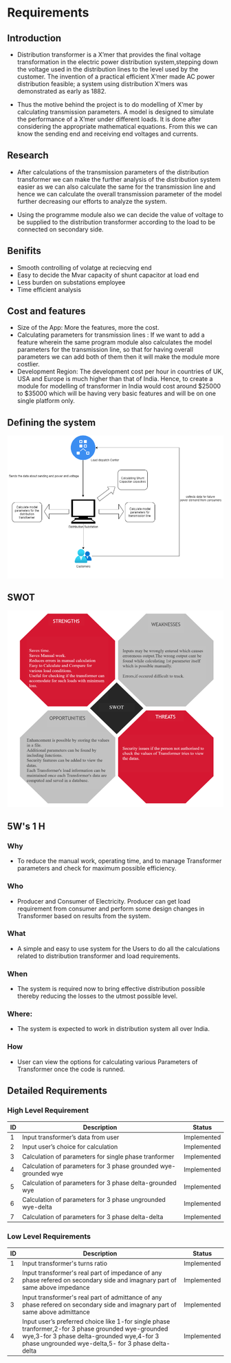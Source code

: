 #   Requirements 
##  Introduction

*   Distribution transformer is a X’mer that provides the final voltage transformation in the electric power distribution system,stepping down the voltage used in the distribution lines to the level used by the customer. The invention of a practical efficient X’mer made AC power distribution feasible; a system using distribution X’mers was demonstrated as early as 1882. 

*   Thus the motive behind the project is to do modelling of X’mer by calculating transmission parameters. A model is designed to simulate the performance of a  X’mer under different loads. It is done after considering the appropriate mathematical equations. From this we can know the sending end and receiving end voltages and currents.

## Research

*   After calculations of the transmission parameters of the distribution  transformer we can make the further analysis of the distribution system easier as we can also calculate the same for the transmission line and hence we can calculate the overall transmission parameter of the model further decreasing our efforts to analyze the system.

*   Using the programme module also we can decide the value of voltage to be supplied to the distribution transformer according to the load to be connected on secondary side.

## Benifits

*   Smooth controlling of volatge at reciecving end
*   Easy to decide the Mvar capacity of shunt capacitor at load end
*   Less burden on substations employee
*   Time efficient analysis

## Cost and features 

*   Size of the App: More the features, more the cost.
*   Calculating parameters for transmission lines : If we want to add a feature wherein the same program module also calculates the model parameters for the transmission line, so that for having overall parameters we can add both of them then it will make the module more costlier.
*   Development Region: The development cost per hour in countries of UK, USA and Europe is much higher than that of India. Hence, to create a module for modelling of transformer in India would cost around $25000 to $35000 which will be having very basic features and will be on one single platform only.

## Defining the system
![defining system](https://github.com/SMIT17021/LTTS_MINI_-259893-/blob/master/5_Images/transformer_defining.png)

##  SWOT
![SWOT_image](https://github.com/SMIT17021/LTTS_MINI_-259893-/blob/master/5_Images/SWOT.png)

##  5W's 1 H

### Why
*   To reduce the manual work, operating time, and to manage Transformer parameters and check for maximum possible efficiency.
### Who
*   Producer and Consumer of Electricity. Producer can get load requirement from consumer and perform some design changes in Transformer based on results from the system.
### What
*   A simple and easy to use system for the Users to do all the calculations related to distribution transformer and load requirements.
### When
*   The system is required now to bring effective distribution possible thereby reducing the losses to the utmost possible level.
### Where:
*   The system is expected to work in distribution system all over India.
### How
*   User can view the options for calculating various Parameters of Transformer once the code is runned.

##  Detailed Requirements

### High Level Requirement
| **ID** | **Description**            | **Status** |   
|--------|----------------------------|------------|
|1       |Input transformer’s data from user|Implemented|
|2       |Input user’s choice for calculation|Implemented|
|3       |Calculation of parameters for single phase tranformer|Implemented|
|4       |Calculation of parameters for 3 phase grounded wye-grounded wye|Implemented|
|5       |Calculation of parameters for 3 phase delta-grounded wye|Implemented|
|6       |Calculation of parameters for 3 phase ungrounded wye-delta|Implemented|
|7       |Calculation of parameters for 3 phase delta-delta|Implemented|

### Low Level Requirements
| **ID** | **Description**            | **Status** |   
|--------|----------------------------|------------|
|1       |Input transformer's turns ratio|Implemented|
|2       |Input transformer's  real part of impedance of any phase refered on secondary side and imagnary part of same above impedance|Implemented|
|3       |Input transformer's  real part of admittance of any phase refered on secondary side and imagnary part of same above admittance|Implemented|
|4       |Input user’s preferred choice like 1-for single phase tranformer,2-for 3 phase grounded wye-grounded wye,3-for 3 phase delta-grounded wye,4-for 3 phase ungrounded wye-delta,5- for 3 phase delta-delta|Implemented|
